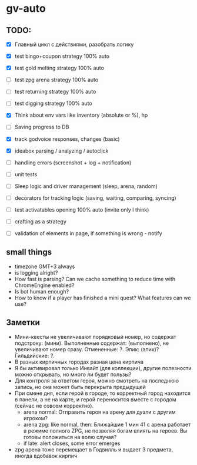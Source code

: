 # gv-auto

## TODO:

- [x] Главный цикл с действиями, разобрать логику
- [x] test bingo+coupon strategy 100% auto
- [x] test gold melting strategy 100% auto
- [ ] test zpg arena strategy 100% auto
- [ ] test returning strategy 100% auto
- [ ] test digging strategy 100% auto
- [x] Think about env vars like inventory (absolute or %), hp
- [ ] Saving progress to DB
- [x] track godvoice responses, changes (basic)
- [x] ideabox parsing / analyzing / autoclick
- [ ] handling errors (screenshot + log + notification)
- [ ] unit tests
- [ ] Sleep logic and driver management (sleep, arena, random)
- [ ] decorators for tracking logic (saving, waiting, comparing, syncing)
- [ ] test activatables opening 100% auto (invite only I think)
- [ ] crafting as a strategy
- [ ] validation of elements in page, if something is wrong - notify


## small things
- timezone GMT+3 always
- is logging alright?
- How fast is parsing? Can we cache something to reduce time with ChromeEngine enabled?
- Is bot human enough?
- How to know if a player has finished a mini quest? What features can we use?


## Заметки

- Мини-квесты не увеличивают порядковый номер, но содержат подстроку: (мини). Выполненные содержат: (выполнено), не увеличивают номер сразу. Отмененные: ?. Эпик: (эпик)? Гильдийские: ?.
- В разных кирпичных городах разная цена кирпича
- Я бы активировал только Инвайт (для коллекции), другие полезности можно открывать, но много ли будет пользы?
- Для контроля за ответом героя, можно смотреть на последнюю запись, но она может быть перекрыта предыдущей
- При смене дня, если герой в городе, то корректный город находится в панели, а не на карте, и герой переносится вместе с городом (сейчас не совсем корректно).
  - arena normal: Отправить героя на арену для дуэли с другим игроком?
  - arena zpg: like normal, then: Ближайшие 1 мин 41 с арена работает в режиме полного ZPG, не позволяя богам влиять на героев. Вы готовы положиться на волю случая?
  - if late: alert closes, some error emerges
- zpg арена тоже перемещает в Годвилль и выдает 3 предмета, иногда вдобавок кирпич